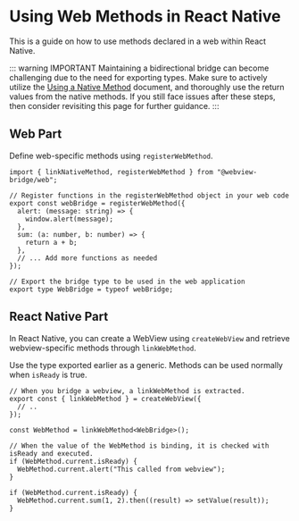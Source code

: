 # Using Web Methods in React Native

This is a guide on how to use methods declared in a web within React Native.

::: warning IMPORTANT
Maintaining a bidirectional bridge can become challenging due to the need for exporting types. Make sure to actively utilize the [Using a Native Method](/using-a-native-method) document, and thoroughly use the return values from the native methods. If you still face issues after these steps, then consider revisiting this page for further guidance.
:::

## Web Part

Define web-specific methods using `registerWebMethod`.

```tsx
import { linkNativeMethod, registerWebMethod } from "@webview-bridge/web";

// Register functions in the registerWebMethod object in your web code
export const webBridge = registerWebMethod({
  alert: (message: string) => {
    window.alert(message);
  },
  sum: (a: number, b: number) => {
    return a + b;
  },
  // ... Add more functions as needed
});

// Export the bridge type to be used in the web application
export type WebBridge = typeof webBridge;
```

## React Native Part

In React Native, you can create a WebView using `createWebView` and retrieve webview-specific methods through `linkWebMethod`.

Use the type exported earlier as a generic. Methods can be used normally when `isReady` is true.

```tsx
// When you bridge a webview, a linkWebMethod is extracted.
export const { linkWebMethod } = createWebView({
  // ..
});

const WebMethod = linkWebMethod<WebBridge>();

// When the value of the WebMethod is binding, it is checked with isReady and executed.
if (WebMethod.current.isReady) {
  WebMethod.current.alert("This called from webview");
}

if (WebMethod.current.isReady) {
  WebMethod.current.sum(1, 2).then((result) => setValue(result));
}
```
